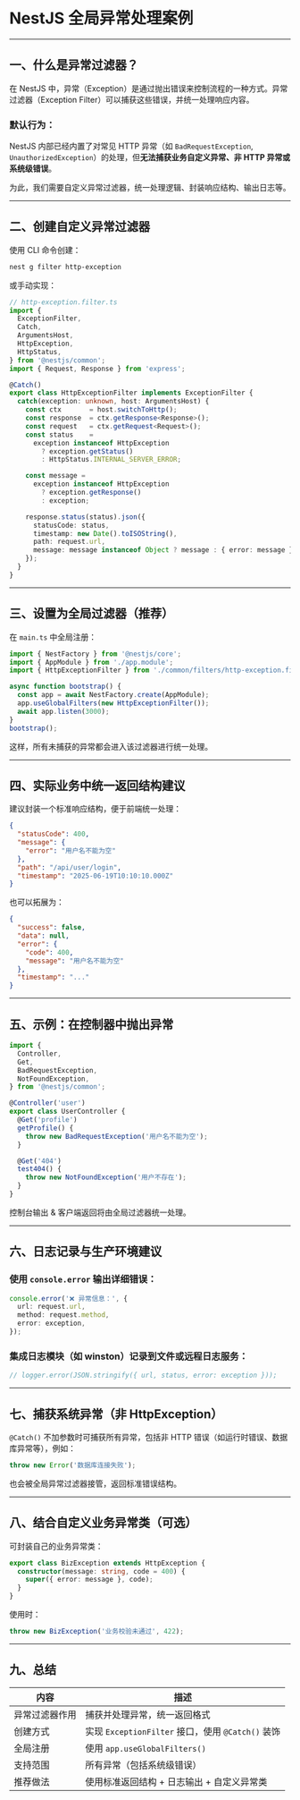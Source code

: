 
# NestJS 全局异常处理案例

---

## 一、什么是异常过滤器？

在 NestJS 中，异常（Exception）是通过抛出错误来控制流程的一种方式。异常过滤器（Exception Filter）可以捕获这些错误，并统一处理响应内容。

### 默认行为：

NestJS 内部已经内置了对常见 HTTP 异常（如 `BadRequestException`, `UnauthorizedException`）的处理，但**无法捕获业务自定义异常、非 HTTP 异常或系统级错误**。

为此，我们需要自定义异常过滤器，统一处理逻辑、封装响应结构、输出日志等。

---

## 二、创建自定义异常过滤器

使用 CLI 命令创建：

```bash
nest g filter http-exception
```

或手动实现：

```ts
// http-exception.filter.ts
import {
  ExceptionFilter,
  Catch,
  ArgumentsHost,
  HttpException,
  HttpStatus,
} from '@nestjs/common';
import { Request, Response } from 'express';

@Catch()
export class HttpExceptionFilter implements ExceptionFilter {
  catch(exception: unknown, host: ArgumentsHost) {
    const ctx       = host.switchToHttp();
    const response  = ctx.getResponse<Response>();
    const request   = ctx.getRequest<Request>();
    const status    =
      exception instanceof HttpException
        ? exception.getStatus()
        : HttpStatus.INTERNAL_SERVER_ERROR;

    const message =
      exception instanceof HttpException
        ? exception.getResponse()
        : exception;

    response.status(status).json({
      statusCode: status,
      timestamp: new Date().toISOString(),
      path: request.url,
      message: message instanceof Object ? message : { error: message },
    });
  }
}
```

---

## 三、设置为全局过滤器（推荐）

在 `main.ts` 中全局注册：

```ts
import { NestFactory } from '@nestjs/core';
import { AppModule } from './app.module';
import { HttpExceptionFilter } from './common/filters/http-exception.filter';

async function bootstrap() {
  const app = await NestFactory.create(AppModule);
  app.useGlobalFilters(new HttpExceptionFilter());
  await app.listen(3000);
}
bootstrap();
```

这样，所有未捕获的异常都会进入该过滤器进行统一处理。

---

## 四、实际业务中统一返回结构建议

建议封装一个标准响应结构，便于前端统一处理：

```json
{
  "statusCode": 400,
  "message": {
    "error": "用户名不能为空"
  },
  "path": "/api/user/login",
  "timestamp": "2025-06-19T10:10:10.000Z"
}
```

也可以拓展为：

```json
{
  "success": false,
  "data": null,
  "error": {
    "code": 400,
    "message": "用户名不能为空"
  },
  "timestamp": "..."
}
```

---

## 五、示例：在控制器中抛出异常

```ts
import {
  Controller,
  Get,
  BadRequestException,
  NotFoundException,
} from '@nestjs/common';

@Controller('user')
export class UserController {
  @Get('profile')
  getProfile() {
    throw new BadRequestException('用户名不能为空');
  }

  @Get('404')
  test404() {
    throw new NotFoundException('用户不存在');
  }
}
```

控制台输出 & 客户端返回将由全局过滤器统一处理。

---

## 六、日志记录与生产环境建议

### 使用 `console.error` 输出详细错误：

```ts
console.error('❌ 异常信息：', {
  url: request.url,
  method: request.method,
  error: exception,
});
```

### 集成日志模块（如 winston）记录到文件或远程日志服务：

```ts
// logger.error(JSON.stringify({ url, status, error: exception }));
```

---

## 七、捕获系统异常（非 HttpException）

`@Catch()` 不加参数时可捕获所有异常，包括非 HTTP 错误（如运行时错误、数据库异常等），例如：

```ts
throw new Error('数据库连接失败');
```

也会被全局异常过滤器接管，返回标准错误结构。

---

## 八、结合自定义业务异常类（可选）

可封装自己的业务异常类：

```ts
export class BizException extends HttpException {
  constructor(message: string, code = 400) {
    super({ error: message }, code);
  }
}
```

使用时：

```ts
throw new BizException('业务校验未通过', 422);
```

---

## 九、总结

| 内容      | 描述                                       |
| ------- | ---------------------------------------- |
| 异常过滤器作用 | 捕获并处理异常，统一返回格式                           |
| 创建方式    | 实现 `ExceptionFilter` 接口，使用 `@Catch()` 装饰 |
| 全局注册    | 使用 `app.useGlobalFilters()`              |
| 支持范围    | 所有异常（包括系统级错误）                            |
| 推荐做法    | 使用标准返回结构 + 日志输出 + 自定义异常类                 |
 